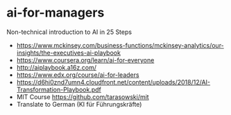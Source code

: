 # ai-for-managers
Non-technical introduction to AI in 25 Steps

* https://www.mckinsey.com/business-functions/mckinsey-analytics/our-insights/the-executives-ai-playbook
* https://www.coursera.org/learn/ai-for-everyone
* http://aiplaybook.a16z.com/
* https://www.edx.org/course/ai-for-leaders
* https://d6hi0znd7umn4.cloudfront.net/content/uploads/2018/12/AI-Transformation-Playbook.pdf
* MIT Course https://github.com/tarasowski/mit
* Translate to German (KI für Führungskräfte)
